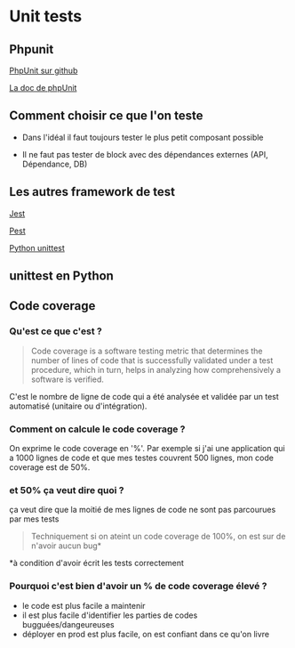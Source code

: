 # Unit tests
## Phpunit

[PhpUnit sur github](https://github.com/sebastianbergmann/phpunit)

[La doc de phpUnit](https://phpunit.readthedocs.io/en/9.5/writing-tests-for-phpunit.html)

## Comment choisir ce que l'on teste

- Dans l'idéal il faut toujours tester le plus petit composant possible

- Il ne faut pas tester de block avec des dépendances externes (API, Dépendance, DB)

## Les autres framework de test

[Jest](https://github.com/facebook/jest)

[Pest](https://github.com/pestphp/pest)

[Python unittest](https://docs.python.org/3/library/unittest.html)
## unittest en Python

## Code coverage

### Qu'est ce que c'est ?

> Code coverage is a software testing metric that determines the number of lines of code that is successfully validated under a test procedure, which in turn, helps in analyzing how comprehensively a software is verified.

C'est le nombre de ligne de code qui a été analysée et validée par un test automatisé (unitaire ou d'intégration).

### Comment on calcule le code coverage ?

On exprime le code coverage en '%'. Par exemple si j'ai une application qui a 1000 lignes de code et que mes testes couvrent 500 lignes,
mon code coverage est de 50%.

### et 50% ça veut dire quoi ?

ça veut dire que la moitié de mes lignes de code ne sont pas parcourues par mes tests

> Techniquement si on ateint un code coverage de 100%, on est sur de n'avoir aucun bug*

*à condition d'avoir écrit les tests correctement


### Pourquoi c'est bien d'avoir un % de code coverage élevé ?

- le code est plus facile a maintenir
- il est plus facile d'identifier les parties de codes bugguées/dangeureuses
- déployer en prod est plus facile, on est confiant dans ce qu'on livre
